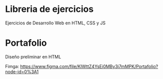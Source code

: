 # Libreria de ejercicios
Ejercicios de Desarrollo Web en HTML, CSS y JS

# Portafolio
Diseño preliminar en HTML

Fimga: https://www.figma.com/file/KIWttZ4YsEi0MBy3i7mMPK/Portafolio?node-id=0%3A1
